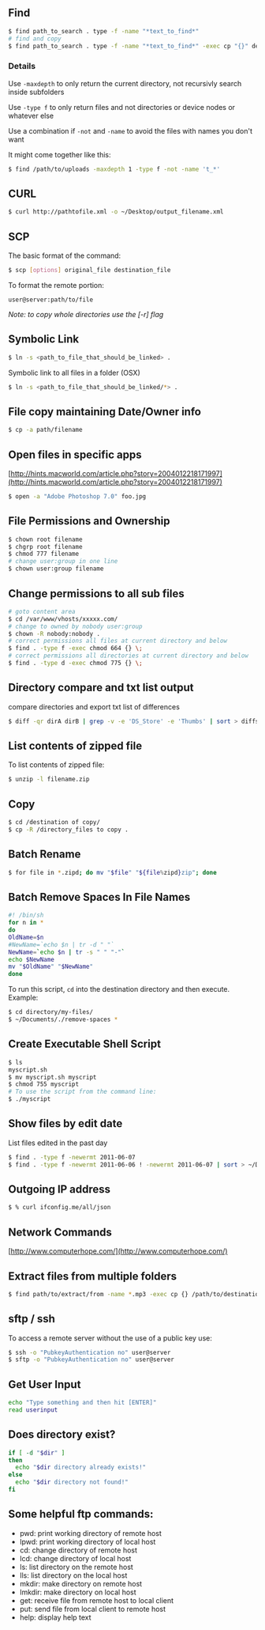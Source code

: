 ## Find
```bash
$ find path_to_search . type -f -name "*text_to_find*"
# find and copy
$ find path_to_search . type -f -name "*text_to_find*" -exec cp "{}" destination_path \;
```

### Details

Use `-maxdepth` to only return the current directory, not recursivly search inside subfolders

Use `-type f` to only return files and not directories or device nodes or whatever else

Use a combination if `-not` and `-name` to avoid the files with names you don't want

It might come together like this:
```bash
$ find /path/to/uploads -maxdepth 1 -type f -not -name 't_*'
```

## CURL
```bash
$ curl http://pathtofile.xml -o ~/Desktop/output_filename.xml
```

## SCP

The basic format of the command:
```bash
$ scp [options] original_file destination_file
```

To format the remote portion:

    user@server:path/to/file

*Note: to copy whole directories use the [-r] flag*

## Symbolic Link
```bash
$ ln -s <path_to_file_that_should_be_linked> .
```

Symbolic link to all files in a folder (OSX)
```bash
$ ln -s <path_to_file_that_should_be_linked/*> .
```

## File copy maintaining Date/Owner info
```bash
$ cp -a path/filename
```

## Open files in specific apps

[http://hints.macworld.com/article.php?story=2004012218171997](http://hints.macworld.com/article.php?story=2004012218171997)
```bash
$ open -a "Adobe Photoshop 7.0" foo.jpg
```

## File Permissions and Ownership
```bash
$ chown root filename
$ chgrp root filename
$ chmod 777 filename
# change user:group in one line
$ chown user:group filename
```

## Change permissions to all sub files
```bash
# goto content area
$ cd /var/www/vhosts/xxxxx.com/
# change to owned by nobody user:group
$ chown -R nobody:nobody .
# correct permissions all files at current directory and below
$ find . -type f -exec chmod 664 {} \;
# correct permissions all directories at current directory and below
$ find . -type d -exec chmod 775 {} \;
```

## Directory compare and txt list output

compare directories and export txt list of differences
```bash
$ diff -qr dirA dirB | grep -v -e 'DS_Store' -e 'Thumbs' | sort > diffs.txt
```

## List contents of zipped file

To list contents of zipped file:
```bash
$ unzip -l filename.zip
```

## Copy
```bash
$ cd /destination of copy/
$ cp -R /directory_files to copy .
```

## Batch Rename
```bash
$ for file in *.zipd; do mv "$file" "${file%zipd}zip"; done
```

## Batch Remove Spaces In File Names
```bash
#! /bin/sh
for n in *
do
OldName=$n
#NewName=`echo $n | tr -d " "`
NewName=`echo $n | tr -s " " "-"`
echo $NewName
mv "$OldName" "$NewName"
done
```

To run this script, `cd` into the destination directory and then execute. Example:
```bash
$ cd directory/my-files/
$ ~/Documents/./remove-spaces *
```

## Create Executable Shell Script
```bash
$ ls
myscript.sh
$ mv myscript.sh myscript
$ chmod 755 myscript
# To use the script from the command line:
$ ./myscript
```

## Show files by edit date

List files edited in the past day
```bash
$ find . -type f -newermt 2011-06-07
$ find . -type f -newermt 2011-06-06 ! -newermt 2011-06-07 | sort > ~/Desktop/list.txt
```

## Outgoing IP address
```bash
$ % curl ifconfig.me/all/json
```

## Network Commands

[http://www.computerhope.com/](http://www.computerhope.com/)

## Extract files from multiple folders
```bash
$ find path/to/extract/from -name *.mp3 -exec cp {} /path/to/destination \;
```

## sftp / ssh

To access a remote server without the use of a public key use:
```bash
$ ssh -o "PubkeyAuthentication no" user@server
$ sftp -o "PubkeyAuthentication no" user@server
```

## Get User Input
```bash
echo "Type something and then hit [ENTER]"
read userinput
```

## Does directory exist?
```bash
if [ -d "$dir" ]
then
  echo "$dir directory already exists!"
else
  echo "$dir directory not found!"
fi
```

## Some helpful ftp commands:

- pwd:    print working directory of remote host
- lpwd:   print working directory of local host
- cd: change directory of remote host
- lcd:    change directory of local host
- ls: list directory on the remote host
- lls:    list directory on the local host
- mkdir:  make directory on remote host
- lmkdir: make directory on local host
- get:    receive file from remote host to local client
- put:    send file from local client to remote host
- help:   display help text
